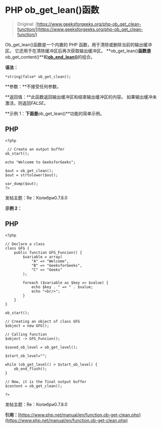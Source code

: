 # PHP ob_get_lean()函数

> Original: [https://www.geeksforgeeks.org/php-ob_get_clean-function/](https://www.geeksforgeeks.org/php-ob_get_clean-function/)

Ob_get_lean()函数是一个内置的 PHP 函数，用于清除或删除当前的输出缓冲区。 它还用于在清除缓冲区后再次获取输出缓冲区。 **ob_get_lean()**函数是**ob_get_content()**和[**ob_end_lean()**](https://www.geeksforgeeks.org/php-ob_end_flush-ob_end_clean-functions/)的组合。

**语法：**

```
*string|false* ob_get_clean();
```

**参数：**不接受任何参数。

**返回值：**此函数返回输出缓冲区和结束输出缓冲区的内容。 如果输出缓冲未激活，则返回*FALSE*。

**示例 1：**下面是**ob_get_lean()**功能的简单示例。

## PHP

```
<?php

 // Create an output buffer
ob_start();

echo "Welcome to GeeksforGeeks";

$out = ob_get_clean();
$out = strtolower($out);

var_dump($out);
?>
```

发帖主题：Re：Колибри0.7.8.0

**示例 2：**

## PHP

```
<?php

// Declare a class 
class GFG {
    public function GFG_Funcion() {
        $variable = array(
            "A" => "Welcome",
            "B" => "GeeksforGeeks",
            "C" => "Geeks"
        );

        foreach ($variable as $key => $value) {
            echo $key . " => " . $value;
            echo "<br/>";
        }
    }
}

ob_start();

// Creating an object of class GFG
$object = new GFG();

// Calling function
$object -> GFG_Funcion();

$saved_ob_level = ob_get_level();

$start_ob_level="";

while (ob_get_level() > $start_ob_level) {
    ob_end_flush();
}

// Now, it is the final output buffer
$content = ob_get_clean();

?>
```

发帖主题：Re：Колибри0.7.8.0

**引用：**[https://www.php.net/manual/en/function.ob-get-clean.php](https://www.php.net/manual/en/function.ob-get-clean.php)